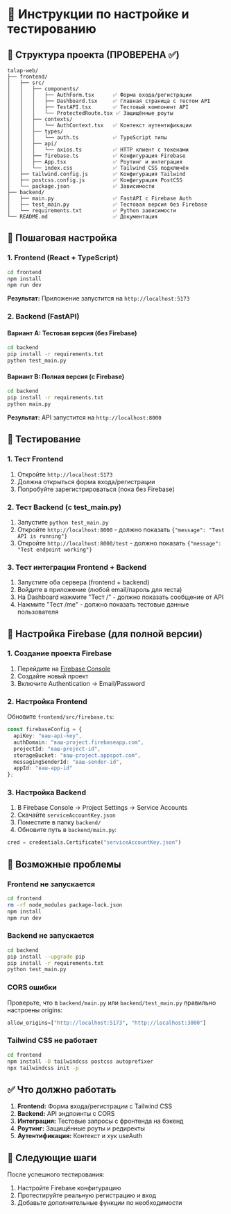 # 🚀 Инструкции по настройке и тестированию

## 📁 Структура проекта (ПРОВЕРЕНА ✅)

```
talap-web/
├── frontend/
│   ├── src/
│   │   ├── components/
│   │   │   ├── AuthForm.tsx      ✅ Форма входа/регистрации
│   │   │   ├── Dashboard.tsx     ✅ Главная страница с тестом API
│   │   │   ├── TestAPI.tsx       ✅ Тестовый компонент API
│   │   │   └── ProtectedRoute.tsx ✅ Защищённые роуты
│   │   ├── contexts/
│   │   │   └── AuthContext.tsx   ✅ Контекст аутентификации
│   │   ├── types/
│   │   │   └── auth.ts           ✅ TypeScript типы
│   │   ├── api/
│   │   │   └── axios.ts          ✅ HTTP клиент с токенами
│   │   ├── firebase.ts           ✅ Конфигурация Firebase
│   │   ├── App.tsx               ✅ Роутинг и интеграция
│   │   └── index.css             ✅ Tailwind CSS подключён
│   ├── tailwind.config.js        ✅ Конфигурация Tailwind
│   ├── postcss.config.js         ✅ Конфигурация PostCSS
│   └── package.json              ✅ Зависимости
├── backend/
│   ├── main.py                   ✅ FastAPI с Firebase Auth
│   ├── test_main.py              ✅ Тестовая версия без Firebase
│   └── requirements.txt          ✅ Python зависимости
└── README.md                     ✅ Документация
```

## 🔧 Пошаговая настройка

### 1. Frontend (React + TypeScript)

```bash
cd frontend
npm install
npm run dev
```

**Результат:** Приложение запустится на `http://localhost:5173`

### 2. Backend (FastAPI)

#### Вариант A: Тестовая версия (без Firebase)
```bash
cd backend
pip install -r requirements.txt
python test_main.py
```

#### Вариант B: Полная версия (с Firebase)
```bash
cd backend
pip install -r requirements.txt
python main.py
```

**Результат:** API запустится на `http://localhost:8000`

## 🧪 Тестирование

### 1. Тест Frontend
1. Откройте `http://localhost:5173`
2. Должна открыться форма входа/регистрации
3. Попробуйте зарегистрироваться (пока без Firebase)

### 2. Тест Backend (с test_main.py)
1. Запустите `python test_main.py`
2. Откройте `http://localhost:8000` - должно показать `{"message": "Test API is running"}`
3. Откройте `http://localhost:8000/test` - должно показать `{"message": "Test endpoint working"}`

### 3. Тест интеграции Frontend + Backend
1. Запустите оба сервера (frontend + backend)
2. Войдите в приложение (любой email/пароль для теста)
3. На Dashboard нажмите "Тест /" - должно показать сообщение от API
4. Нажмите "Тест /me" - должно показать тестовые данные пользователя

## 🔐 Настройка Firebase (для полной версии)

### 1. Создание проекта Firebase
1. Перейдите на [Firebase Console](https://console.firebase.google.com/)
2. Создайте новый проект
3. Включите Authentication → Email/Password

### 2. Настройка Frontend
Обновите `frontend/src/firebase.ts`:
```typescript
const firebaseConfig = {
  apiKey: "ваш-api-key",
  authDomain: "ваш-project.firebaseapp.com",
  projectId: "ваш-project-id",
  storageBucket: "ваш-project.appspot.com",
  messagingSenderId: "ваш-sender-id",
  appId: "ваш-app-id"
};
```

### 3. Настройка Backend
1. В Firebase Console → Project Settings → Service Accounts
2. Скачайте `serviceAccountKey.json`
3. Поместите в папку `backend/`
4. Обновите путь в `backend/main.py`:
```python
cred = credentials.Certificate("serviceAccountKey.json")
```

## 🐛 Возможные проблемы

### Frontend не запускается
```bash
cd frontend
rm -rf node_modules package-lock.json
npm install
npm run dev
```

### Backend не запускается
```bash
cd backend
pip install --upgrade pip
pip install -r requirements.txt
python test_main.py
```

### CORS ошибки
Проверьте, что в `backend/main.py` или `backend/test_main.py` правильно настроены origins:
```python
allow_origins=["http://localhost:5173", "http://localhost:3000"]
```

### Tailwind CSS не работает
```bash
cd frontend
npm install -D tailwindcss postcss autoprefixer
npx tailwindcss init -p
```

## ✅ Что должно работать

1. **Frontend:** Форма входа/регистрации с Tailwind CSS
2. **Backend:** API эндпоинты с CORS
3. **Интеграция:** Тестовые запросы с фронтенда на бэкенд
4. **Роутинг:** Защищённые роуты и редиректы
5. **Аутентификация:** Контекст и хук useAuth

## 🚀 Следующие шаги

После успешного тестирования:
1. Настройте Firebase конфигурацию
2. Протестируйте реальную регистрацию и вход
3. Добавьте дополнительные функции по необходимости 